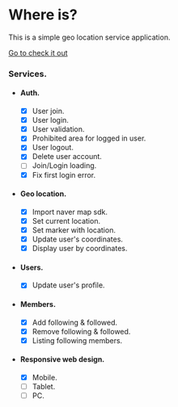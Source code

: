 # Where is?

This is a simple geo location service application.

[Go to check it out](https://where-is.codeliners.cc)

### Services.

- #### Auth.

  - [x] User join.
  - [x] User login.
  - [x] User validation.
  - [x] Prohibited area for logged in user.
  - [x] User logout.
  - [x] Delete user account.
  - [ ] Join/Login loading.
  - [x] Fix first login error.

- #### Geo location.

  - [x] Import naver map sdk.
  - [x] Set current location.
  - [x] Set marker with location.
  - [x] Update user's coordinates.
  - [x] Display user by coordinates.

- #### Users.

  - [x] Update user's profile.

- #### Members.

  - [x] Add following & followed.
  - [x] Remove following & followed.
  - [x] Listing following members.

- #### Responsive web design.
  - [x] Mobile.
  - [ ] Tablet.
  - [ ] PC.
